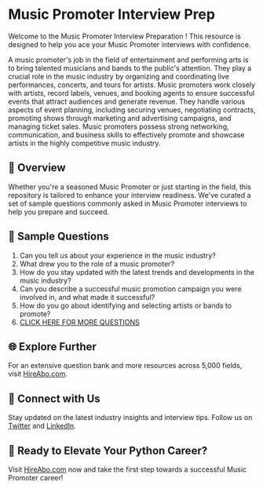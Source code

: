 # Music Promoter Interview Prep

Welcome to the Music Promoter Interview Preparation ! This resource is designed to help you ace your Music Promoter interviews with confidence.

A music promoter's job in the field of entertainment and performing arts is to bring talented musicians and bands to the public's attention. They play a crucial role in the music industry by organizing and coordinating live performances, concerts, and tours for artists. Music promoters work closely with artists, record labels, venues, and booking agents to ensure successful events that attract audiences and generate revenue. They handle various aspects of event planning, including securing venues, negotiating contracts, promoting shows through marketing and advertising campaigns, and managing ticket sales. Music promoters possess strong networking, communication, and business skills to effectively promote and showcase artists in the highly competitive music industry.

## 🚀 Overview

Whether you're a seasoned Music Promoter or just starting in the field, this repository is tailored to enhance your interview readiness. We've curated a set of sample questions commonly asked in Music Promoter interviews to help you prepare and succeed.

## 📝 Sample Questions

1. Can you tell us about your experience in the music industry?
2. What drew you to the role of a music promoter?
3. How do you stay updated with the latest trends and developments in the music industry?
4. Can you describe a successful music promotion campaign you were involved in, and what made it successful?
5. How do you go about identifying and selecting artists or bands to promote?
6. [CLICK HERE FOR MORE QUESTIONS](https://hireabo.com/job/16_1_45/Music%20Promoter)

## 🌐 Explore Further

For an extensive question bank and more resources across 5,000 fields, visit [HireAbo.com](https://www.hireabo.com).

## 📱 Connect with Us

Stay updated on the latest industry insights and interview tips. Follow us on [Twitter](https://twitter.com/hireabo) and [LinkedIn](https://www.linkedin.com/in/hire-abo-3609972a8/).

## 🚀 Ready to Elevate Your Python Career?

Visit [HireAbo.com](https://www.hireabo.com) now and take the first step towards a successful Music Promoter career!